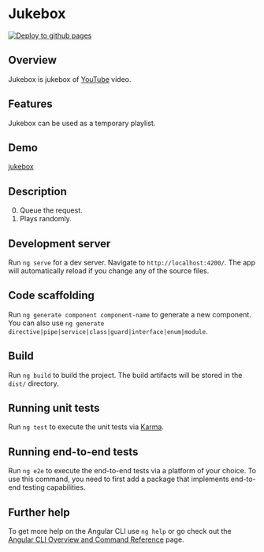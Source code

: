 # Jukebox

[![Deploy to github pages](https://github.com/tanykazy/jukebox/actions/workflows/main.yml/badge.svg)](https://github.com/tanykazy/jukebox/actions/workflows/main.yml)

## Overview

Jukebox is jukebox of [YouTube](https://www.youtube.com/) video.

## Features

Jukebox can be used as a temporary playlist.

## Demo

[jukebox](https://tanykazy.github.io/jukebox/)

## Description

0. Queue the request.
1. Plays randomly.

## Development server

Run `ng serve` for a dev server. Navigate to `http://localhost:4200/`. The app will automatically reload if you change any of the source files.

## Code scaffolding

Run `ng generate component component-name` to generate a new component. You can also use `ng generate directive|pipe|service|class|guard|interface|enum|module`.

## Build

Run `ng build` to build the project. The build artifacts will be stored in the `dist/` directory.

## Running unit tests

Run `ng test` to execute the unit tests via [Karma](https://karma-runner.github.io).

## Running end-to-end tests

Run `ng e2e` to execute the end-to-end tests via a platform of your choice. To use this command, you need to first add a package that implements end-to-end testing capabilities.

## Further help

To get more help on the Angular CLI use `ng help` or go check out the [Angular CLI Overview and Command Reference](https://angular.io/cli) page.
